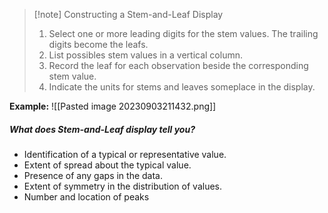 >[!note] Constructing a Stem-and-Leaf Display
>1. Select one or more leading digits for the stem values. The trailing digits become the leafs.
>2. List possibles stem values in a vertical column.
>3. Record the leaf for each observation beside the corresponding stem value.
>4. Indicate the units for stems and leaves someplace in the display.

**Example:**
![[Pasted image 20230903211432.png]]

##### What does Stem-and-Leaf display tell you?
- Identification of a typical or representative value.
- Extent of spread about the typical value.
- Presence of any gaps in the data.
- Extent of symmetry in the distribution of values.
- Number and location of peaks